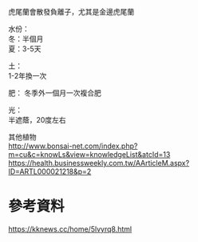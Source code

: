 虎尾蘭會散發負離子，尤其是金邊虎尾蘭  

水份：  
冬：半個月  
夏：3-5天  

土：  
1-2年換一次  

肥：
冬季外一個月一次複合肥  

光：  
半遮蔭，20度左右  

其他植物  
http://www.bonsai-net.com/index.php?m=cu&c=knowLs&view=knowledgeList&atcId=13  
https://health.businessweekly.com.tw/AArticleM.aspx?ID=ARTL000021218&p=2  

# 參考資料  
https://kknews.cc/home/5lvyrq8.html  

